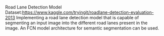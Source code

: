 Road Lane Detection Model
Dataset:https://www.kaggle.com/tryingit/roadlane-detection-evaluation-2013
Implementing a road lane detection model that is capable of segmenting an input image into the different road lanes present in the image. An FCN model architecture for semantic segmentation can be used.  

